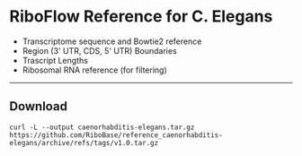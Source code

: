 # RiboFlow Reference for C. Elegans

   - Transcriptome sequence and Bowtie2 reference 
   - Region (3' UTR, CDS, 5' UTR) Boundaries
   - Trascript Lengths
   - Ribosomal RNA reference (for filtering)

--------------------

## Download

```
curl -L --output caenorhabditis-elegans.tar.gz https://github.com/RiboBase/reference_caenorhabditis-elegans/archive/refs/tags/v1.0.tar.gz
```
